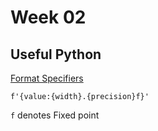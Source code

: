# Week 02

## Useful Python

[Format Specifiers](https://peps.python.org/pep-0498/#format-specifiers)

	f'{value:{width}.{precision}f}'

`f` denotes Fixed point
